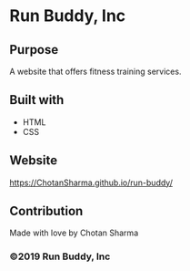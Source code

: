 # Run Buddy, Inc

## Purpose
A website that offers fitness training services.

## Built with
* HTML
* CSS
## Website
https://ChotanSharma.github.io/run-buddy/

## Contribution
Made with love by Chotan Sharma

### ©️2019 Run Buddy, Inc
